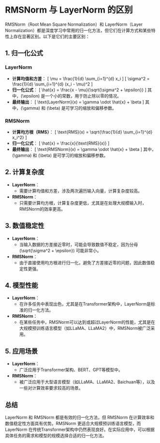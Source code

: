 # RMSNorm 与 LayerNorm 的区别

RMSNorm（Root Mean Square Normalization）和 LayerNorm（Layer Normalization）都是深度学习中常用的归一化方法，但它们在计算方式和某些特性上存在显著区别。以下是它们的主要区别：

## 1. 归一化公式

### LayerNorm
- **计算均值和方差**：
  \[
  \mu = \frac{1}{d} \sum_{i=1}^{d} x_i
  \]
  \[
  \sigma^2 = \frac{1}{d} \sum_{i=1}^{d} (x_i - \mu)^2
  \]
- **归一化公式**：
  \[
  \hat{x} = \frac{x - \mu}{\sqrt{\sigma^2 + \epsilon}}
  \]
  其中，\(\epsilon\) 是一个小的常数，用于防止除以零的情况。
- **最终输出**：
  \[
  \text{LayerNorm}(x) = \gamma \odot \hat{x} + \beta
  \]
  其中，\(\gamma\) 和 \(\beta\) 是可学习的缩放和偏移参数。

### RMSNorm
- **计算均方根（RMS）**：
  \[
  \text{RMS}(x) = \sqrt{\frac{1}{d} \sum_{i=1}^{d} x_i^2}
  \]
- **归一化公式**：
  \[
  \hat{x} = \frac{x}{\text{RMS}(x)}
  \]
- **最终输出**：
  \[
  \text{RMSNorm}(x) = \gamma \odot \hat{x} + \beta
  \]
  其中，\(\gamma\) 和 \(\beta\) 是可学习的缩放和偏移参数。

## 2. 计算复杂度
- **LayerNorm**：
  - 需要计算均值和方差，涉及两次遍历输入向量，计算复杂度较高。
- **RMSNorm**：
  - 只需要计算均方根，计算复杂度更低，尤其是在处理大规模输入时，RMSNorm的效率更高。

## 3. 数值稳定性
- **LayerNorm**：
  - 当输入数据的方差接近零时，可能会导致数值不稳定，因为分母 \(\sqrt{\sigma^2 + \epsilon}\) 可能非常小。
- **RMSNorm**：
  - 由于直接使用均方根进行归一化，避免了方差接近零的问题，因此数值稳定性更强。

## 4. 模型性能
- **LayerNorm**：
  - 在许多任务中表现出色，尤其是在Transformer架构中，LayerNorm是标准的归一化方法。
- **RMSNorm**：
  - 在某些任务中，RMSNorm可以达到或超过LayerNorm的性能，尤其是在大规模预训练语言模型（如LLaMA、LLaMA2）中，RMSNorm被广泛采用。

## 5. 应用场景
- **LayerNorm**：
  - 广泛应用于Transformer架构、BERT、GPT等模型中。
- **RMSNorm**：
  - 被广泛应用于大型语言模型（如LLaMA、LLaMA2、Baichuan等），以及一些对计算效率要求较高的场景。

## 总结
LayerNorm 和 RMSNorm 都是有效的归一化方法，但 RMSNorm 在计算效率和数值稳定性方面具有优势。RMSNorm 更适合大规模预训练语言模型，而 LayerNorm 在传统Transformer架构中仍然表现良好。在实际应用中，可以根据具体任务的需求和模型的规模选择合适的归一化方法。


